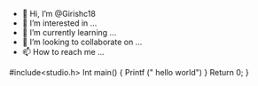 - 👋 Hi, I’m @Girishc18
- 👀 I’m interested in ...
- 🌱 I’m currently learning ...
- 💞️ I’m looking to collaborate on ...
- 📫 How to reach me ...

<!---
Girishc18/Girishc18 is a ✨ special ✨ repository because its `README.md` (this file) appears on your GitHub profile.
You can click the Preview link to take a look at your changes.
--->
#include<studio.h>
Int main()
  {
     Printf (" hello world")
  } 
Return 0;
}
